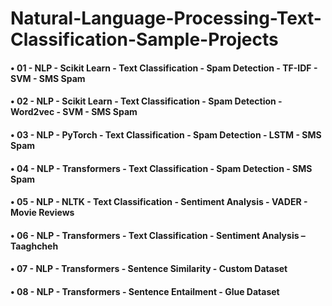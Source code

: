 # Natural-Language-Processing-Text-Classification-Sample-Projects
#### •	01 - NLP - Scikit Learn - Text Classification - Spam Detection - TF-IDF - SVM - SMS Spam
#### •	02 - NLP - Scikit Learn - Text Classification - Spam Detection - Word2vec - SVM - SMS Spam
#### •	03 - NLP - PyTorch - Text Classification - Spam Detection - LSTM - SMS Spam
#### •	04 - NLP - Transformers - Text Classification - Spam Detection - SMS Spam
#### •	05 - NLP - NLTK - Text Classification - Sentiment Analysis - VADER - Movie Reviews
#### •	06 - NLP - Transformers - Text Classification - Sentiment Analysis – Taaghcheh
#### •	07 - NLP - Transformers - Sentence Similarity - Custom Dataset
#### •	08 - NLP - Transformers - Sentence Entailment - Glue Dataset
